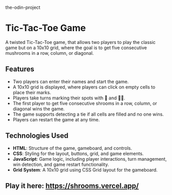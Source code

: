 the-odin-project

# Tic-Tac-Toe Game

A twisted Tic-Tac-Toe game, that allows two players to play the classic game but on a 10x10 grid, where the goal is to get five consecutive mushrooms in a row, column, or diagonal.

## Features

- Two players can enter their names and start the game.
- A 10x10 grid is displayed, where players can click on empty cells to place their marks.
- Players take turns marking their spots with 🍄 and 🍄‍🟫.
- The first player to get five consecutive shrooms in a row, column, or diagonal wins the game.
- The game supports detecting a tie if all cells are filled and no one wins.
- Players can restart the game at any time.

## Technologies Used

- **HTML**: Structure of the game, gameboard, and controls.
- **CSS**: Styling for the layout, buttons, grid, and game elements.
- **JavaScript**: Game logic, including player interactions, turn management, win detection, and game restart functionality.
- **Grid System**: A 10x10 grid using CSS Grid layout for the gameboard.

## Play it here: https://shrooms.vercel.app/
